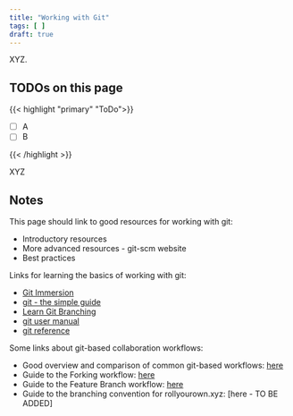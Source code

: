 ```yaml
---
title: "Working with Git"
tags: [ ]
draft: true
---
```


XYZ.

<!--more-->

## TODOs on this page

{{< highlight "primary" "ToDo">}}

- [ ] A
- [ ] B

{{< /highlight >}}

XYZ

## Notes

This page should link to good resources for working with git:

- Introductory resources
- More advanced resources - git-scm website
- Best practices

Links for learning the basics of working with git:

- [Git Immersion](https://gitimmersion.com/index.html)
- [git - the simple guide](https://rogerdudler.github.io/git-guide/)
- [Learn Git Branching](https://learngitbranching.js.org/)
- [git user manual](https://git-scm.com/docs/user-manual)
- [git reference](https://git-scm.com/docs)

Some links about git-based collaboration workflows:

- Good overview and comparison of common git-based workflows: [here](https://www.atlassian.com/git/tutorials/comparing-workflows)
- Guide to the Forking workflow: [here](https://www.atlassian.com/git/tutorials/comparing-workflows/forking-workflow)
- Guide to the Feature Branch workflow: [here](https://www.atlassian.com/git/tutorials/comparing-workflows/feature-branch-workflow)
- Guide to the branching convention for rollyourown.xyz: [here - TO BE ADDED]
